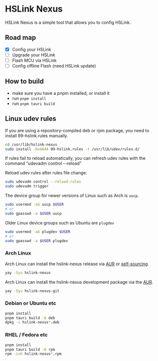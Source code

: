 # HSLink Nexus

HSLink Nexus is a simple tool that allows you to config HSLink.

## Road map

* [x] Config your HSLink
* [ ] Upgrade your HSLink
* [ ] Flash MCU via HSLink
* [ ] Config offline Flash (need HSLink update)

## How to build

* make sure you have a pnpm installed, or install it
* run `pnpm install`
* run `pnpm tauri build`

## Linux udev rules

If you are using a repository-compiled deb or rpm package, you need to install 99-hslink.rules manually.

```bash
cd /usr/lib/hslink-nexus
sudo install -Dvm644 99-hslink.rules -t /usr/lib/udev/rules.d/ 
```

If rules fail to reload automatically, you can refresh udev rules with the command "udevadm control --reload"

Reload udev rules after rules file change:

```bash
sudo udevadm control --reload-rules
sudo udevadm trigger
```

The device group for newer versions of Linux such as Arch is `uucp`.

```bash
sudo usermod -aG uucp $USER
# or
sudo gpasswd -a $USER uucp
```

Older Linux device groups such as Ubuntu are `plugdev`

```bash
sudo usermod -aG plugdev $USER
# or
sudo gpasswd -a $USER plugdev
```

### Arch Linux

Arch Linux can install the hslink-nexus release via [AUR](https://aur.archlinux.org/packages/hslink-nexus) or [self-sourcing](https://github.com/taotieren/aur-repo).

```bash
yay -Syu hslink-nexus
```

Arch Linux can install the hslink-nexus development package via the [AUR](https://aur.archlinux.org/packages/hslink-nexus-git).

```bash
yay -Syu hslink-nexus-git
```

### Debian or  Ubuntu etc

```bash
pnpm install
pnpm tauri build -b deb
dpkg -i hslink-nexus*.deb
```


### RHEL / Fedora etc

```bash
pnpm install
pnpm tauri build -b rpm
rpm -ivh hslink-nexus*.rpm
```

